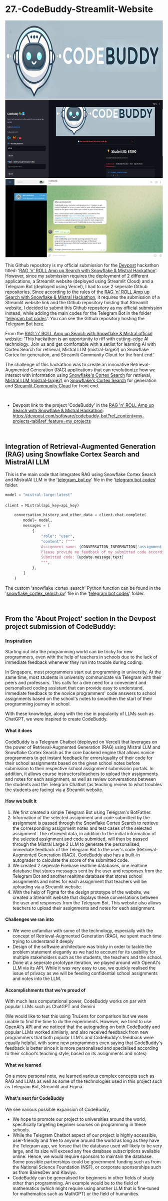 # 27.-CodeBuddy-Streamlit-Website
<p align="center"> 
  <img src="https://github.com/WindJammer6/27.-CodeBuddy-Streamlit-Website/blob/main/Images%20for%20README/CodeBuddy_v3.jpg"  width="750" height="250">
  <img src="https://github.com/WindJammer6/27.-CodeBuddy-Streamlit-Website/blob/main/Images%20for%20README/Screenshot%202025-01-22%20013805.png"  width="550" height="250">
  <img src="https://github.com/WindJammer6/27.-CodeBuddy-Streamlit-Website/blob/main/Images%20for%20README/Screenshot%202025-01-22%20014313.png"  width="550" height="250">
</p>

This Github repository is my official submission for the [Devpost](https://devpost.com/) hackathon titled: '[RAG 'n' ROLL Amp up Search with Snowflake & Mistral Hackathon](https://snowflake-mistral-rag.devpost.com/)'. However, since my submission requires the deployment of 2 different applications, a Streamlit website (deployed using Streamlit Cloud) and a Telegram Bot (deployed using Vercel), I had to use 2 seperate Github repositories. Since according to the rules of the [RAG 'n' ROLL Amp up Search with Snowflake & Mistral Hackathon](https://snowflake-mistral-rag.devpost.com/), it requires the submission of a Streamlit website link and the Github repository hosting that Streamlit website, I decided to submit this Github repository as my official submission instead, while adding the main codes for the Telegram Bot in the folder '[telegram bot codes](https://github.com/WindJammer6/27.-CodeBuddy-Streamlit-Website/tree/main/telegram%20bot%20codes)'. You can see the Github repository hosting the Telegram Bot [here](https://github.com/WindJammer6/26.-CodeBuddy).

From the [RAG 'n' ROLL Amp up Search with Snowflake & Mistral official website](https://snowflake-mistral-rag.devpost.com/): 'This hackathon is an opportunity to riff with cutting-edge AI technology. Join us and get comfortable with a setlist for learning AI with Cortex Search for retrieval, Mistral LLM (mistral-large2) on Snowflake Cortex for generation, and Streamlit Community Cloud for the front end.'

The challenge of this hackathon was to create an innovative Retrieval-Augmented Generation (RAG) applications that can revolutionize how we interact with information using [Snowflake's Cortex Search](https://docs.snowflake.com/en/user-guide/snowflake-cortex/cortex-search/cortex-search-overview) for retrieval, [Mistral LLM (mistral-large2)](https://mistral.ai/news/mistral-large-2407/) on [Snowflake's Cortex Search](https://docs.snowflake.com/en/user-guide/snowflake-cortex/cortex-search/cortex-search-overview) for generation and [Streamlit Community Cloud](https://streamlit.io/cloud) for front end.

<br>

- Devpost link to the project 'CodeBuddy' in the [RAG 'n' ROLL Amp up Search with Snowflake & Mistral Hackathon](https://snowflake-mistral-rag.devpost.com/): https://devpost.com/software/codebuddy-bot?ref_content=my-projects-tab&ref_feature=my_projects

<br>

## Integration of Retrieval-Augmented Generation (RAG) using Snowflake Cortex Search and MistralAI LLM
This is the main code that integrates RAG using Snowflake Cortex Search and MistralAI LLM in the '[telegram_bot.py](https://github.com/WindJammer6/27.-CodeBuddy-Streamlit-Website/blob/main/telegram%20bot%20codes/telegram_bot.py)' file in the '[telegram bot codes](https://github.com/WindJammer6/27.-CodeBuddy-Streamlit-Website/tree/main/telegram%20bot%20codes)' folder.
```python
model = "mistral-large-latest"

client = Mistral(api_key=api_key)
```

```python
    conversation_history_and_other_data = client.chat.complete(
        model= model,
        messages = [
            {
                "role": "user",
                "content": f"""
                Assignment name: {CONVERSATION_INFORMATION['assignment']}
                Please provide me feedback of my submitted code according to the assignment notes without giving me the exact answer: {snowflake_cortex_search(CONVERSATION['assignment'])}
                Submitted code: {update.message.text}
                """,
            },
        ]
    )
```

The custom 'snowflake_cortex_search' Python function can be found in the '[snowflake_cortex_search.py](https://github.com/WindJammer6/27.-CodeBuddy-Streamlit-Website/blob/main/telegram%20bot%20codes/snowflake_cortex_search.py)' file in the '[telegram bot codes](https://github.com/WindJammer6/27.-CodeBuddy-Streamlit-Website/tree/main/telegram%20bot%20codes)' folder.

<br>

## From the 'About Project' section in the Devpost project submission of CodeBuddy:  
### Inspiration
Starting out into the programming world can be tricky for new programmers, even with the help of teachers in schools due to the lack of immediate feedback whenever they run into trouble during coding.

In Singapore, most programmers start out programming in university. At the same time, most students in university communicate via Telegram with their peers and professors. This calls for a dire need for a convenient and personalised coding assistant that can provide easy to understand, immediate feedback to the novice programmers' code answers to school assignments based on the school's notes to smoothen the start of their programming journey in school.

With these knowledge, along with the rise in popularity of LLMs such as ChatGPT, we were inspired to create CodeBuddy.

#### What it does
CodeBuddy is a Telegram Chatbot (deployed on Vercel) that leverages on the power of Retrieval-Augmented Generation (RAG) using Mistral LLM and Snowflake Cortex Search as the core backend engine that allows novice programmers to get instant feedback for errors/quality of their code for their school assignments based on the given school notes before submission to their respective school assignment submission portals. In addition, it allows course instructors/teachers to upload their assignments and notes for each assignment, as well as review conversations between the students and the Telegram Chatbot (as teaching review to what troubles the students are facing) via a Streamlit website.

#### How we built it
1. We first created a simple Telegram Bot using Telegram's BotFather.
2. Information of the selected assignment and code submitted by the assignment is passed through the Snowflake Cortex Search to retrieve the corresponding assignment notes and test cases of the selected assignment. The retrieved data, in addition to the initial information of the selected assignment and code submitted, will then be passed through the Mistral Large 2 LLM to generate the personalised, immediate feedback of the Telegram Bot to the user's code (Retrieval-Augmented Generation (RAG)). CodeBuddy also has a built-in autograder to calculate the score of the submitted code.
3. We created 2 seperate Firebase realtime databases, one realtime database that stores messages sent by the user and responses from the Telegram Bot and another realtime database that stores school assignments and notes for each assignment that teachers will be uploading via a Streamlit website.
4. With the help of Figma for the design prototype of the website, we created a Streamlit website that displays these conversations between the user and responses from the Telegram Bot. This website also allows teachers to upload their assignments and notes for each assignment.

#### Challenges we ran into
- We were unfamiliar with some of the technology, especially with the concept of Retrieval-Augmented Generation (RAG), we spent much time trying to understand it deeply
- Design of the software architecture was tricky in order to tackle the problem statement elegantly as we had to account for its usability for multiple stakeholders such as the students, the teachers and the school.
- Done at a seperate prototype iteration, we played around with OpenAI's LLM via its API. While it was very easy to use, we quickly realised the issue of privacy as we will be feeding confidential school assignments and notes into the LLM.

#### Accomplishments that we're proud of
With much less computational power, CodeBuddy works on par with popular LLMs such as ChatGPT and Gemini 

(We would like to test this using TruLens for comparison but we were unable to find the time to do the experiments. However, we tried to use OpenAI's API and we noticed that the autograding on both CodeBuddy and popular LLMs worked similarly, and also received feedback from new programmers that both popular LLM's and CodeBuddy's feedback were equally helpful, with some new programmers even saying that CodeBuddy's feedback is better since it is more personalised and specialised according to their school's teaching style, based on its assignments and notes)

#### What we learned
On a more personal note, we learned various complex concepts such as RAG and LLMs as well as some of the technologies used in this project such as Telegram Bot, Streamlit and Figma.

#### What's next for CodeBuddy
We see various possible expansion of CodeBuddy, 
- We hope to promote our project to universities around the world, specifically targeting beginner courses on programming in these schools. 
- While the Telegram Chatbot aspect of our project is highly accessible, user-friendly and free to anyone around the world as long as they have the Telegram app, we forsee that the database used will likely to be very large, and its size will exceed any free database subscriptions available online. Hence, we would require sponsors to maintain the database. Some possible partnerships could be government funding such as from the National Science Foundation (NSF), or corporate sponsorships such as from BairesDev and Klaviyo.
- CodeBuddy can be generalised for beginners in other fields of study other than programming. An example would be to the field of mathematics (which might require using another LLM that is fine-tuned for mathematics such as MathGPT) or the field of humanities.
